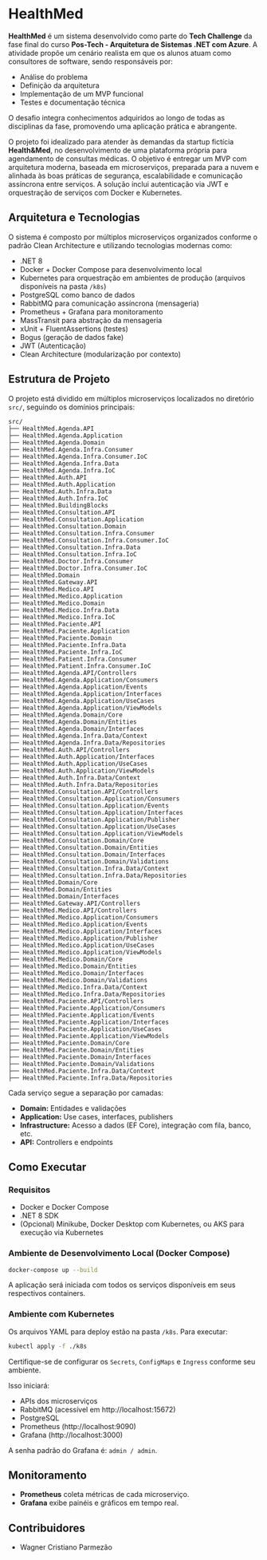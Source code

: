 
# HealthMed

**HealthMed** é um sistema desenvolvido como parte do **Tech Challenge** da fase final do curso **Pos-Tech - Arquitetura de Sistemas .NET com Azure**. A atividade propõe um cenário realista em que os alunos atuam como consultores de software, sendo responsáveis por:

- Análise do problema  
- Definição da arquitetura  
- Implementação de um MVP funcional  
- Testes e documentação técnica  

O desafio integra conhecimentos adquiridos ao longo de todas as disciplinas da fase, promovendo uma aplicação prática e abrangente.

O projeto foi idealizado para atender às demandas da startup fictícia **Health&Med**, no desenvolvimento de uma plataforma própria para agendamento de consultas médicas. O objetivo é entregar um MVP com arquitetura moderna, baseada em microserviços, preparada para a nuvem e alinhada às boas práticas de segurança, escalabilidade e comunicação assíncrona entre serviços. A solução inclui autenticação via JWT e orquestração de serviços com Docker e Kubernetes.

## Arquitetura e Tecnologias

O sistema é composto por múltiplos microserviços organizados conforme o padrão Clean Architecture e utilizando tecnologias modernas como:

- .NET 8  
- Docker + Docker Compose para desenvolvimento local  
- Kubernetes para orquestração em ambientes de produção (arquivos disponíveis na pasta `/k8s`)  
- PostgreSQL como banco de dados  
- RabbitMQ para comunicação assíncrona (mensageria)  
- Prometheus + Grafana para monitoramento  
- MassTransit para abstração da mensageria  
- xUnit + FluentAssertions (testes)  
- Bogus (geração de dados fake)  
- JWT (Autenticação)  
- Clean Architecture (modularização por contexto)  

## Estrutura de Projeto

O projeto está dividido em múltiplos microserviços localizados no diretório `src/`, seguindo os domínios principais:

```
src/
├── HealthMed.Agenda.API
├── HealthMed.Agenda.Application
├── HealthMed.Agenda.Domain
├── HealthMed.Agenda.Infra.Consumer
├── HealthMed.Agenda.Infra.Consumer.IoC
├── HealthMed.Agenda.Infra.Data
├── HealthMed.Agenda.Infra.IoC
├── HealthMed.Auth.API
├── HealthMed.Auth.Application
├── HealthMed.Auth.Infra.Data
├── HealthMed.Auth.Infra.IoC
├── HealthMed.BuildingBlocks
├── HealthMed.Consultation.API
├── HealthMed.Consultation.Application
├── HealthMed.Consultation.Domain
├── HealthMed.Consultation.Infra.Consumer
├── HealthMed.Consultation.Infra.Consumer.IoC
├── HealthMed.Consultation.Infra.Data
├── HealthMed.Consultation.Infra.IoC
├── HealthMed.Doctor.Infra.Consumer
├── HealthMed.Doctor.Infra.Consumer.IoC
├── HealthMed.Domain
├── HealthMed.Gateway.API
├── HealthMed.Medico.API
├── HealthMed.Medico.Application
├── HealthMed.Medico.Domain
├── HealthMed.Medico.Infra.Data
├── HealthMed.Medico.Infra.IoC
├── HealthMed.Paciente.API
├── HealthMed.Paciente.Application
├── HealthMed.Paciente.Domain
├── HealthMed.Paciente.Infra.Data
├── HealthMed.Paciente.Infra.IoC
├── HealthMed.Patient.Infra.Consumer
├── HealthMed.Patient.Infra.Consumer.IoC
├── HealthMed.Agenda.API/Controllers
├── HealthMed.Agenda.Application/Consumers
├── HealthMed.Agenda.Application/Events
├── HealthMed.Agenda.Application/Interfaces
├── HealthMed.Agenda.Application/UseCases
├── HealthMed.Agenda.Application/ViewModels
├── HealthMed.Agenda.Domain/Core
├── HealthMed.Agenda.Domain/Entities
├── HealthMed.Agenda.Domain/Interfaces
├── HealthMed.Agenda.Infra.Data/Context
├── HealthMed.Agenda.Infra.Data/Repositories
├── HealthMed.Auth.API/Controllers
├── HealthMed.Auth.Application/Interfaces
├── HealthMed.Auth.Application/UseCases
├── HealthMed.Auth.Application/ViewModels
├── HealthMed.Auth.Infra.Data/Context
├── HealthMed.Auth.Infra.Data/Repositories
├── HealthMed.Consultation.API/Controllers
├── HealthMed.Consultation.Application/Consumers
├── HealthMed.Consultation.Application/Events
├── HealthMed.Consultation.Application/Interfaces
├── HealthMed.Consultation.Application/Publisher
├── HealthMed.Consultation.Application/UseCases
├── HealthMed.Consultation.Application/ViewModels
├── HealthMed.Consultation.Domain/Core
├── HealthMed.Consultation.Domain/Entities
├── HealthMed.Consultation.Domain/Interfaces
├── HealthMed.Consultation.Domain/Validations
├── HealthMed.Consultation.Infra.Data/Context
├── HealthMed.Consultation.Infra.Data/Repositories
├── HealthMed.Domain/Core
├── HealthMed.Domain/Entities
├── HealthMed.Domain/Interfaces
├── HealthMed.Gateway.API/Controllers
├── HealthMed.Medico.API/Controllers
├── HealthMed.Medico.Application/Consumers
├── HealthMed.Medico.Application/Events
├── HealthMed.Medico.Application/Interfaces
├── HealthMed.Medico.Application/Publisher
├── HealthMed.Medico.Application/UseCases
├── HealthMed.Medico.Application/ViewModels
├── HealthMed.Medico.Domain/Core
├── HealthMed.Medico.Domain/Entities
├── HealthMed.Medico.Domain/Interfaces
├── HealthMed.Medico.Domain/Validations
├── HealthMed.Medico.Infra.Data/Context
├── HealthMed.Medico.Infra.Data/Repositories
├── HealthMed.Paciente.API/Controllers
├── HealthMed.Paciente.Application/Consumers
├── HealthMed.Paciente.Application/Events
├── HealthMed.Paciente.Application/Interfaces
├── HealthMed.Paciente.Application/UseCases
├── HealthMed.Paciente.Application/ViewModels
├── HealthMed.Paciente.Domain/Core
├── HealthMed.Paciente.Domain/Entities
├── HealthMed.Paciente.Domain/Interfaces
├── HealthMed.Paciente.Domain/Validations
├── HealthMed.Paciente.Infra.Data/Context
├── HealthMed.Paciente.Infra.Data/Repositories
```

Cada serviço segue a separação por camadas:

- **Domain:** Entidades e validações  
- **Application:** Use cases, interfaces, publishers  
- **Infrastructure:** Acesso a dados (EF Core), integração com fila, banco, etc.  
- **API:** Controllers e endpoints  

## Como Executar

### Requisitos

- Docker e Docker Compose  
- .NET 8 SDK  
- (Opcional) Minikube, Docker Desktop com Kubernetes, ou AKS para execução via Kubernetes  

### Ambiente de Desenvolvimento Local (Docker Compose)

```bash
docker-compose up --build
```

A aplicação será iniciada com todos os serviços disponíveis em seus respectivos containers.

### Ambiente com Kubernetes

Os arquivos YAML para deploy estão na pasta `/k8s`. Para executar:

```bash
kubectl apply -f ./k8s
```

Certifique-se de configurar os `Secrets`, `ConfigMaps` e `Ingress` conforme seu ambiente.

Isso iniciará:

- APIs dos microserviços  
- RabbitMQ (acessível em http://localhost:15672)  
- PostgreSQL  
- Prometheus (http://localhost:9090)  
- Grafana (http://localhost:3000)  

A senha padrão do Grafana é: `admin / admin`.

## Monitoramento

- **Prometheus** coleta métricas de cada microserviço.  
- **Grafana** exibe painéis e gráficos em tempo real.  

## Contribuidores

- Wagner Cristiano Parmezão 
